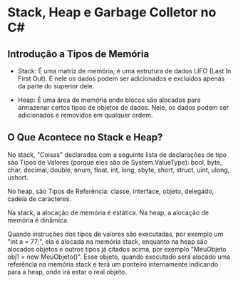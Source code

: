 # Stack, Heap e Garbage Colletor no C#

## Introdução a Tipos de Memória

- Stack: É uma matriz de memória, é uma estrutura de dados LIFO (Last In First Out). E nele os dados podem ser adicionados e excluídos apenas da parte do superior dele.

- Heap: É uma área de memória onde blocos são alocados para armazenar certos tipos de objetos de dados. Nele, os dados podem ser adicionados e removidos em qualquer ordem.

## O Que Acontece no Stack e Heap?

No stack, "Coisas" declaradas com a seguinte lista de declarações de tipo são Tipos de Valores (porque eles são de System.ValueType): bool, byte, char, decimal, double, enum, float, int, long, sbyte, short, struct, uint, ulong, ushort.

No heap, são Tipos de Referência: classe, interface, objeto, delegado, cadeia de caracteres.

Na stack, a alocação de memória é estática.
Na heap, a alocação de memória é dinâmica.

Quando instruções dos tipos de valores são executadas, por exemplo um "int a = 77;", ela é alocada na memória stack, enquanto na heap são alocados objetos e outros tipos já citados acima, por exemplo "MeuObjeto obj1 = new MeuObjeto()".
Esse objeto, quando executado será alocado uma referência na memória stack e terá um ponteiro internamente indicando para a heap, onde irá estar o real objeto.